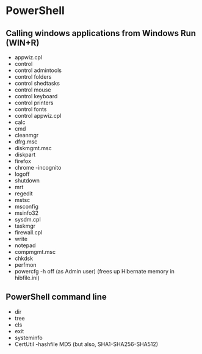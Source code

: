 # PowerShell

## Calling windows applications from Windows Run (WIN+R)
* appwiz.cpl
* control
* control admintools
* control folders
* control shedtasks
* control mouse
* control keyboard
* control printers
* control fonts
* control appwiz.cpl
* calc
* cmd
* cleanmgr
* dfrg.msc
* diskmgmt.msc
* diskpart
* firefox
* chrome -incognito
* logoff
* shutdown
* mrt
* regedit
* mstsc
* msconfig
* msinfo32
* sysdm.cpl
* taskmgr
* firewall.cpl
* write
* notepad
* compmgmt.msc
* chkdsk
* perfmon
* powercfg -h off (as Admin user) (frees up Hibernate memory in hibfile.ini)


## PowerShell command line
* dir
* tree
* cls
* exit
* systeminfo
* CertUtil -hashfile <file-name> MD5 (but also, SHA1-SHA256-SHA512)



